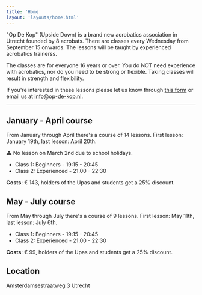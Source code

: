 ```yaml
---
title: 'Home'
layout: 'layouts/home.html'
---
```


"Op De Kop" (Upside Down) is a brand new acrobatics association in Utrecht
founded by 8 acrobats. There are classes every Wednesday from September 15
onwards. The lessons will be taught by experienced acrobatics trainerss.

The classes are for everyone 16 years or over. You do NOT need experience with
acrobatics, nor do you need to be strong or flexible. Taking classes will result
in strength and flexibility.

If you're interested in these lessons please let us know through [this
form](https://forms.gle/HsDYcVhqBWPLksJRA) or email us at info@op-de-kop.nl.

---

## January - April course

From January through April there's a course of 14 lessons. First lesson: January
19th, last lesson: April 20th. 

⚠️ No lesson on March 2nd due to school holidays.

- Class 1: Beginners - 19:15 - 20:45
- Class 2: Experienced - 21.00 - 22:30

**Costs**: € 143, holders of the Upas and students get a 25% discount.

## May - July course

From May through July there's a course of 9 lessons. First lesson: May 11th,
last lesson: July 6th.

- Class 1: Beginners - 19:15 - 20:45
- Class 2: Experienced - 21.00 - 22:30

**Costs**: € 99, holders of the Upas and students get a 25% discount.

## Location

Amsterdamsestraatweg 3 Utrecht
